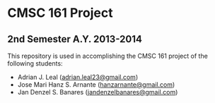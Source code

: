CMSC 161 Project
================

2nd Semester A.Y. 2013-2014
---------------------------

This repository is used in accomplishing the CMSC 161 project of the following students:

- Adrian J. Leal (adrian.leal23@gmail.com)
- Jose Mari Hanz S. Arnante (hanzarnante@gmail.com)
- Jan Denzel S. Banares (jandenzelbanares@gmail.com)